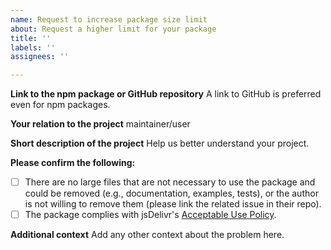 ```yaml
---
name: Request to increase package size limit
about: Request a higher limit for your package
title: ''
labels: ''
assignees: ''

---
```


**Link to the npm package or GitHub repository**
A link to GitHub is preferred even for npm packages.

**Your relation to the project**
maintainer/user

**Short description of the project**
Help us better understand your project.

**Please confirm the following:**
 - [ ] There are no large files that are not necessary to use the package and could be removed (e.g., documentation, examples, tests), or the author is not willing to remove them (please link the related issue in their repo).
 - [ ] The package complies with jsDelivr's [Acceptable Use Policy](https://www.jsdelivr.com/terms/acceptable-use-policy-jsdelivr-net).

**Additional context**
Add any other context about the problem here.
